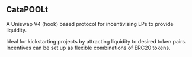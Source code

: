 ## CataPOOLt

A Uniswap V4 (hook) based protocol for incentivising LPs to provide liquidity.

Ideal for kickstarting projects by attracting liquidity to desired token pairs. Incentives can be set up as flexible combinations of ERC20 tokens.
